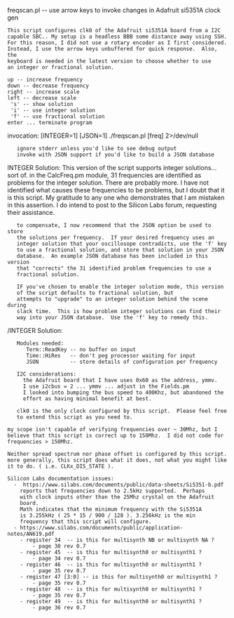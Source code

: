 
  freqscan.pl -- use arrow keys to invoke changes in Adafruit si5351A clock gen

	This script configures clk0 of the Adafruit si5351A board from a I2C
	capable SBC.. My setup is a headless BBB some distance away using SSH.  
	For this reason, I did not use a rotary encoder as I first considered.  
	Instead, I use the arrow keys unbuffered for quick response.  Also, the
	keyboard is needed in the latest version to choose whether to use
	an integer or fractional solution.

    up -- increase frequency
    down -- decrease frequency
    right -- increase scale
    left -- decrease scale
     's' -- show solution
     'i' -- use integer solution
     'f' -- use fractional solution
    enter ... terminate program

  invocation:
       [INTEGER=1] [JSON=1] ./freqscan.pl [freq] 2>/dev/null

       ignore stderr unless you'd like to see debug output
       invoke with JSON support if you'd like to build a JSON database

  INTEGER Solution:
       This version of the script supports integer solutions... sort of.
       in the CalcFreq.pm module, 31 frequencies are identified as problems
       for the integer solution.  There are probably more.
       I have not identified what causes these frequencies to be problems,
       but I doubt that it is this script.  My gratitude to any one who
       demonstrates that I am mistaken in this assertion.  I do intend to
       post to the Silicon Labs forum, requesting their assistance.

       to compensate, I now recommend that the JSON option be used to store
       the solutions per frequency.  If your desired frequency uses an
       integer solution that your oscillosope contradicts, use the 'f' key
       to use a fractional solution, and store that solution in your JSON
       database.  An example JSON database has been included in this version
       that "corrects" the 31 identified problem frequencies to use a 
       fractional solution.

       IF you've chosen to enable the integer solution mode, this version 
       of the script defaults to fractional solution, but 
       attempts to "upgrade" to an integer solution behind the scene during
       slack time.  This is how problem integer solutions can find their
       way into your JSON database.  Use the 'f' key to remedy this.
       
  /INTEGER Solution:

       Modules needed:
          Term::ReadKey -- no buffer on input
          Time::HiRes   -- don't peg processor waiting for input
          JSON          -- store details of configuration per frequency

       I2C considerations:
         the Adafruit board that I have uses 0x60 as the address, ymmv.
         I use i2cbus = 2 ... ymmv ... adjust in the Fields.pm
         I looked into bumping the bus speed to 400Khz, but abandoned the
         effort as having minimal benefit at best.  

       clk0 is the only clock configured by this script.  Please feel free
       to extend this script as you need to.

	my scope isn't capable of verifying frequencies over ~ 30Mhz, but I
	believe that this script is correct up to 150Mhz.  I did not code for
	frequencies > 150Mhz.

	Neither spread spectrum nor phase offset is configured by this script.
	more generally, this script does what it does, not what you might like
	it to do. ( i.e. CLKx_DIS_STATE ).

	Silicon Labs documentation issues:
	  -  https://www.silabs.com/documents/public/data-sheets/Si5351-b.pdf
	  	reports that frequencies down to 2.5kHz supported.  Perhaps 
	  	with clock inputs other than the 25Mhz crystal on the Adafruit
	  	board.  
	  	Math indicates that the minimum frequency with the Si5351A
	  	is 3.255kHz ( 25 * 15 / 900 / 128 ). 3.256kHz is the min 
	  	frequency that this script will configure.
	  - https://www.silabs.com/documents/public/application-notes/AN619.pdf
	    - register 34  -- is this for multisynth NB or multisynth NA ?
	        - page 30 rev 0.7
	    - register 45  -- is this for multisynth0 or multisynth1 ?
	        - page 34 rev 0.7
	    - register 46  -- is this for multisynth0 or multisynth1 ?
	        - page 35 rev 0.7
	    - register 47 [3:0] -- is this for multisynth0 or multisynth1 ?
	        - page 35 rev 0.7
	    - register 48  -- is this for multisynth0 or multisynth1 ?
	        - page 35 rev 0.7
	    - register 49  -- is this for multisynth0 or multisynth1 ?
	        - page 36 rev 0.7


